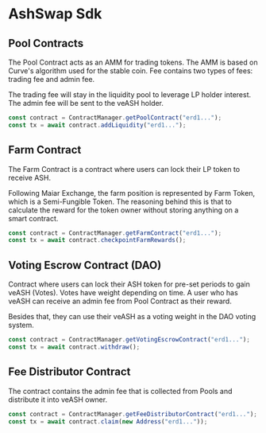 # AshSwap Sdk


## Pool Contracts
The Pool Contract acts as an AMM for trading tokens. The AMM is based on Curve's algorithm used for the stable coin. Fee contains two types of fees: trading fee and admin fee.

The trading fee will stay in the liquidity pool to leverage LP holder interest. The admin fee will be sent to the veASH holder.

```typescript
const contract = ContractManager.getPoolContract("erd1...");
const tx = await contract.addLiquidity("erd1...");
```

## Farm Contract
The Farm Contract is a contract where users can lock their LP token to receive ASH.

Following Maiar Exchange, the farm position is represented by Farm Token, which is a Semi-Fungible Token. The reasoning behind this is that to calculate the reward for the token owner without storing anything on a smart contract.

```typescript
const contract = ContractManager.getFarmContract("erd1...");
const tx = await contract.checkpointFarmRewards();
```

## Voting Escrow Contract (DAO)
Contract where users can lock their ASH token for pre-set periods to gain veASH (Votes). Votes have weight depending on time. A user who has veASH can receive an admin fee from Pool Contract as their reward.

Besides that, they can use their veASH as a voting weight in the DAO voting system.

```typescript
const contract = ContractManager.getVotingEscrowContract("erd1...");
const tx = await contract.withdraw();
```

## Fee Distributor Contract
The contract contains the admin fee that is collected from Pools and distribute it into veASH owner.

```typescript
const contract = ContractManager.getFeeDistributorContract("erd1...");
const tx = await contract.claim(new Address("erd1..."));
```


